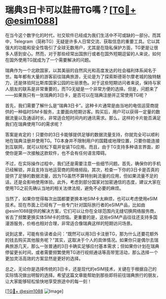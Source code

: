 # 瑞典3日卡可以註冊TG嗎？[[TG💪+ @esim1088](https://t.me/s/esim1088)]

在当今这个数字化的时代，社交软件已经成为我们生活中不可或缺的一部分。而其中，Telegram（简称TG）无疑是许多人日常交流、获取信息的重要工具。它以其强大的功能和安全性吸引了全球无数用户，尤其是在隐私保护方面，TG更是让很多人感到安心。然而，对于那些经常出国旅行或者在国外短期逗留的人来说，如何在国外使用TG就成为了一个需要解决的问题。

瑞典作为一个北欧国家，以其美丽的自然风光和高度发达的社会福利体系闻名于世。每年都有大量的游客前往瑞典旅游，无论是为了探索斯德哥尔摩老城的独特魅力，还是体验阿比斯库国家公园的壮丽景色。对于这些短期访问者来说，保持与家人朋友的联系是非常重要的，而TG无疑是一个非常方便的选择。但是，问题来了——如果我只有一张瑞典的3日卡，是否可以在瑞典注册并正常使用TG呢？

首先，我们需要了解什么是“瑞典3日卡”。这种卡片通常是由当地的电信运营商提供的一种临时SIM卡服务，主要面向短期访客。购买后，用户可以获得一定量的数据流量以及通话时长，非常适合短时间内的通讯需求。那么，这样的卡片能否满足我们在瑞典使用TG的需求呢？

答案是肯定的！只要你的3日卡能够提供足够的数据流量支持，你就完全可以顺利地在瑞典注册并使用TG。TG本身并不限制用户的国籍或地理位置，只要你能连接到互联网，就可以轻松下载并安装TG应用。而且，由于TG支持多种语言界面，即使你是第一次接触这款软件，也不会有任何语言障碍。

不过，在实际操作过程中，我们还是需要注意一些细节问题。首先，确保你的手机已经解锁，并且支持当地运营商的网络频段。其次，检查一下你的3日卡是否真的提供了足够的数据流量，因为TG虽然不算特别耗流量的应用，但如果流量不足的话，还是会影响使用体验。此外，考虑到部分国家对加密通信的态度，建议大家在使用TG之前先确认当地的相关法律法规，避免不必要的麻烦。

当然了，如果你觉得每次出国都要更换本地SIM卡太麻烦，也可以考虑使用eSIM技术。现在市面上已经有了一些专门针对国际旅行者的eSIM产品，比如由@esim1088提供的解决方案，它们可以让你在全球范围内无缝切换网络服务商，省去了频繁更换实体SIM卡的烦恼。更重要的是，这些eSIM产品往往还支持多国漫游服务，价格也相对合理，非常适合像瑞典这样的短期访问场景。

说到这里，可能有些读者会问：“既然可以用3日卡注册TG，那为什么还要花额外的钱去购买其他服务呢？”其实，这取决于个人的具体情况。如果你只是偶尔去瑞典旅游几天，那么一张普通的3日卡确实足够应付基本需求；但如果你计划在瑞典停留更长时间，或者需要频繁使用TG进行视频通话等高带宽活动，那么选择一个更加灵活高效的方案显然是更好的选择。

总之，无论你是选择传统的3日卡，还是现代的eSIM技术，关键在于根据自己的实际情况做出明智的选择。希望这篇文章能帮助到那些即将前往瑞典旅行的朋友，让大家能够轻松愉快地享受旅途中的每一刻！

[[TG💪+ @esim1088](https://t.me/s/esim1088) ![Image](https://i.postimg.cc/4NQfJmqS/Snipaste-2025-05-13-00-14-12.png)]